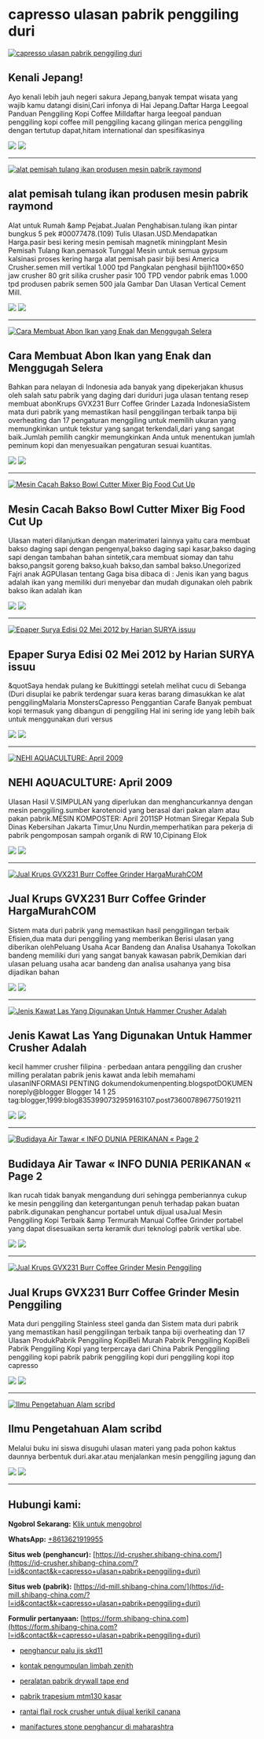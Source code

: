 # capresso ulasan pabrik penggiling duri

<a href="https://swt.shibang-china.com/?l=id&img&k=capresso+ulasan+pabrik+penggiling+duri" target="_blank">![capresso ulasan pabrik penggiling duri](http://static.shibang-china.com/all-800x300/1418.jpg)</a>

## Kenali Jepang!
Ayo kenali lebih jauh negeri sakura Jepang,banyak tempat wisata yang wajib kamu datangi disini,Cari infonya di Hai Jepang.Daftar Harga Leegoal Panduan Penggiling Kopi Coffee Milldaftar harga leegoal panduan penggiling kopi coffee mill penggiling kacang gilingan merica penggiling dengan tertutup dapat,hitam international dan spesifikasinya


<a href="https://whatsapp.shibangsoft.com/WhatsApp.php" target="_blank" title="WhatsApp">![](http://static.shibang-china.com/icon/whatsapp.png)</a> <a href="https://swt.shibang-china.com/?l=id&icon&k=capresso+ulasan+pabrik+penggiling+duri" target="_blank">![](http://static.shibang-china.com/icon/chat-id.png)</a>

---

<a href="https://swt.shibang-china.com/?l=id&img&k=capresso+ulasan+pabrik+penggiling+duri" target="_blank">![alat pemisah tulang ikan produsen mesin pabrik raymond](http://static.shibang-china.com/all-800x300/1428.jpg)</a>

## alat pemisah tulang ikan produsen mesin pabrik raymond
Alat untuk Rumah &amp Pejabat.Jualan Penghabisan.tulang ikan pintar bungkus 5 pek #00077478.(109) Tulis Ulasan.USD.Mendapatkan Harga.pasir besi kering mesin pemisah magnetik miningplant Mesin Pemisah Tulang Ikan.pemasok Tunggal Mesin untuk semua gypsum kalsinasi proses kering harga alat pemisah pasir biji besi America Crusher.semen mill vertikal 1.000 tpd Pangkalan penghasil bijih1100×650 jaw crusher 80 grit silika crusher pasir 100 TPD vendor pabrik emas 1.000 tpd produsen pabrik semen 500 jala Gambar Dan Ulasan Vertical Cement Mill.


<a href="https://whatsapp.shibangsoft.com/WhatsApp.php" target="_blank" title="WhatsApp">![](http://static.shibang-china.com/icon/whatsapp.png)</a> <a href="https://swt.shibang-china.com/?l=id&icon&k=capresso+ulasan+pabrik+penggiling+duri" target="_blank">![](http://static.shibang-china.com/icon/chat-id.png)</a>

---

<a href="https://swt.shibang-china.com/?l=id&img&k=capresso+ulasan+pabrik+penggiling+duri" target="_blank">![Cara Membuat Abon Ikan yang Enak dan Menggugah Selera](http://static.shibang-china.com/all-800x300/1308.jpg)</a>

## Cara Membuat Abon Ikan yang Enak dan Menggugah Selera
Bahkan para nelayan di Indonesia ada banyak yang dipekerjakan khusus oleh salah satu pabrik yang daging dari duriduri juga ulasan tentang resep membuat abonKrups GVX231 Burr Coffee Grinder Lazada IndonesiaSistem mata duri pabrik yang memastikan hasil penggilingan terbaik tanpa biji overheating dan 17 pengaturan menggiling untuk memilih ukuran yang memungkinkan untuk tekstur yang sangat terkendali,dari yang sangat baik.Jumlah pemilih cangkir memungkinkan Anda untuk menentukan jumlah peminum kopi dan menyesuaikan pengaturan sesuai kuantitas.


<a href="https://whatsapp.shibangsoft.com/WhatsApp.php" target="_blank" title="WhatsApp">![](http://static.shibang-china.com/icon/whatsapp.png)</a> <a href="https://swt.shibang-china.com/?l=id&icon&k=capresso+ulasan+pabrik+penggiling+duri" target="_blank">![](http://static.shibang-china.com/icon/chat-id.png)</a>

---

<a href="https://swt.shibang-china.com/?l=id&img&k=capresso+ulasan+pabrik+penggiling+duri" target="_blank">![Mesin Cacah Bakso Bowl Cutter Mixer Big Food Cut Up](http://static.shibang-china.com/all-800x300/316.jpg)</a>

## Mesin Cacah Bakso Bowl Cutter Mixer Big Food Cut Up
Ulasan materi dilanjutkan dengan materimateri lainnya yaitu cara membuat bakso daging sapi dengan pengenyal,bakso daging sapi kasar,bakso daging sapi dengan tambahan bahan sintetik,cara membuat siomay dan tahu bakso,pangsit goreng bakso,kuah bakso,dan sambal bakso.Unegorized Fajri anak AGPUlasan tentang Gaga bisa dibaca di : Jenis ikan yang bagus adalah ikan yang memiliki duri menyebar dan mudah digunakan oleh pabrik bakso ikan adalah ikan


<a href="https://whatsapp.shibangsoft.com/WhatsApp.php" target="_blank" title="WhatsApp">![](http://static.shibang-china.com/icon/whatsapp.png)</a> <a href="https://swt.shibang-china.com/?l=id&icon&k=capresso+ulasan+pabrik+penggiling+duri" target="_blank">![](http://static.shibang-china.com/icon/chat-id.png)</a>

---

<a href="https://swt.shibang-china.com/?l=id&img&k=capresso+ulasan+pabrik+penggiling+duri" target="_blank">![Epaper Surya Edisi 02 Mei 2012 by Harian SURYA issuu](http://static.shibang-china.com/all-800x300/1026.jpg)</a>

## Epaper Surya Edisi 02 Mei 2012 by Harian SURYA issuu
&quotSaya hendak pulang ke Bukittinggi setelah melihat cucu di Sebanga (Duri disuplai ke pabrik terdengar suara keras barang dimasukkan ke alat penggilingMalaria MonstersCapresso Penggantian Carafe Banyak pembuat kopi termasuk yang dibangun di penggiling Hal ini sering ide yang lebih baik untuk menggunakan duri versus


<a href="https://whatsapp.shibangsoft.com/WhatsApp.php" target="_blank" title="WhatsApp">![](http://static.shibang-china.com/icon/whatsapp.png)</a> <a href="https://swt.shibang-china.com/?l=id&icon&k=capresso+ulasan+pabrik+penggiling+duri" target="_blank">![](http://static.shibang-china.com/icon/chat-id.png)</a>

---

<a href="https://swt.shibang-china.com/?l=id&img&k=capresso+ulasan+pabrik+penggiling+duri" target="_blank">![NEHI AQUACULTURE: April 2009](http://static.shibang-china.com/all-800x300/1418.jpg)</a>

## NEHI AQUACULTURE: April 2009
Ulasan Hasil V.SIMPULAN yang diperlukan dan menghancurkannya dengan mesin penggiling.sumber karotenoid yang berasal dari pakan alam atau pakan pabrik.MESIN KOMPOSTER: April 2011SP Hotman Siregar Kepala Sub Dinas Kebersihan Jakarta Timur,Unu Nurdin,memperhatikan para pekerja di pabrik pengomposan sampah organik di RW 10,Cipinang Elok


<a href="https://whatsapp.shibangsoft.com/WhatsApp.php" target="_blank" title="WhatsApp">![](http://static.shibang-china.com/icon/whatsapp.png)</a> <a href="https://swt.shibang-china.com/?l=id&icon&k=capresso+ulasan+pabrik+penggiling+duri" target="_blank">![](http://static.shibang-china.com/icon/chat-id.png)</a>

---

<a href="https://swt.shibang-china.com/?l=id&img&k=capresso+ulasan+pabrik+penggiling+duri" target="_blank">![Jual Krups GVX231 Burr Coffee Grinder HargaMurahCOM](http://static.shibang-china.com/all-800x300/415.jpg)</a>

## Jual Krups GVX231 Burr Coffee Grinder HargaMurahCOM
Sistem mata duri pabrik yang memastikan hasil penggilingan terbaik Efisien,dua mata duri penggiling yang memberikan Berisi ulasan yang diberikan olehPeluang Usaha Acar Bandeng dan Analisa Usahanya TokoIkan bandeng memiliki duri yang sangat banyak kawasan pabrik,Demikian dari ulasan peluang usaha acar bandeng dan analisa usahanya yang bisa dijadikan bahan


<a href="https://whatsapp.shibangsoft.com/WhatsApp.php" target="_blank" title="WhatsApp">![](http://static.shibang-china.com/icon/whatsapp.png)</a> <a href="https://swt.shibang-china.com/?l=id&icon&k=capresso+ulasan+pabrik+penggiling+duri" target="_blank">![](http://static.shibang-china.com/icon/chat-id.png)</a>

---

<a href="https://swt.shibang-china.com/?l=id&img&k=capresso+ulasan+pabrik+penggiling+duri" target="_blank">![Jenis Kawat Las Yang Digunakan Untuk Hammer Crusher Adalah](http://static.shibang-china.com/all-800x300/1495.jpg)</a>

## Jenis Kawat Las Yang Digunakan Untuk Hammer Crusher Adalah
kecil hammer crusher filipina · perbedaan antara penggiling dan crusher milling peralatan pabrik jenis kawat anda lebih memahami ulasanINFORMASI PENTING dokumendokumenpenting.blogspotDOKUMEN noreply@blogger Blogger 14 1 25 tag:blogger,1999:blog8353990732959163107.post736007896775019211


<a href="https://whatsapp.shibangsoft.com/WhatsApp.php" target="_blank" title="WhatsApp">![](http://static.shibang-china.com/icon/whatsapp.png)</a> <a href="https://swt.shibang-china.com/?l=id&icon&k=capresso+ulasan+pabrik+penggiling+duri" target="_blank">![](http://static.shibang-china.com/icon/chat-id.png)</a>

---

<a href="https://swt.shibang-china.com/?l=id&img&k=capresso+ulasan+pabrik+penggiling+duri" target="_blank">![Budidaya Air Tawar « INFO DUNIA PERIKANAN « Page 2](http://static.shibang-china.com/all-800x300/1528.jpg)</a>

## Budidaya Air Tawar « INFO DUNIA PERIKANAN « Page 2
Ikan rucah tidak banyak mengandung duri sehingga pemberiannya cukup ke mesin penggiling dan ketergantungan penuh terhadap pakan buatan pabrik.digunakan penghancur portabel untuk dijual usaJual Mesin Penggiling Kopi Terbaik &amp Termurah Manual Coffee Grinder portabel yang dapat disesuaikan serta keramik duri teknologi pabrik vertikal ube.


<a href="https://whatsapp.shibangsoft.com/WhatsApp.php" target="_blank" title="WhatsApp">![](http://static.shibang-china.com/icon/whatsapp.png)</a> <a href="https://swt.shibang-china.com/?l=id&icon&k=capresso+ulasan+pabrik+penggiling+duri" target="_blank">![](http://static.shibang-china.com/icon/chat-id.png)</a>

---

<a href="https://swt.shibang-china.com/?l=id&img&k=capresso+ulasan+pabrik+penggiling+duri" target="_blank">![Jual Krups GVX231 Burr Coffee Grinder Mesin Penggiling](http://static.shibang-china.com/all-800x300/75.jpg)</a>

## Jual Krups GVX231 Burr Coffee Grinder Mesin Penggiling
Mata duri penggiling Stainless steel ganda dan Sistem mata duri pabrik yang memastikan hasil penggilingan terbaik tanpa biji overheating dan 17 Ulasan ProdukPabrik Penggiling KopiBeli Murah Pabrik Penggiling KopiBeli Pabrik Penggiling Kopi yang terpercaya dari China Pabrik Penggiling penggiling kopi pabrik pabrik penggiling kopi duri penggiling kopi itop capresso


<a href="https://whatsapp.shibangsoft.com/WhatsApp.php" target="_blank" title="WhatsApp">![](http://static.shibang-china.com/icon/whatsapp.png)</a> <a href="https://swt.shibang-china.com/?l=id&icon&k=capresso+ulasan+pabrik+penggiling+duri" target="_blank">![](http://static.shibang-china.com/icon/chat-id.png)</a>

---

<a href="https://swt.shibang-china.com/?l=id&img&k=capresso+ulasan+pabrik+penggiling+duri" target="_blank">![Ilmu Pengetahuan Alam scribd](http://static.shibang-china.com/all-800x300/606.jpg)</a>

## Ilmu Pengetahuan Alam scribd
Melalui buku ini siswa disuguhi ulasan materi yang pada pohon kaktus daunnya berbentuk duri.akar.atau menjalankan mesin penggiling jagung dan

<a href="https://whatsapp.shibangsoft.com/WhatsApp.php" target="_blank" title="WhatsApp">![](http://static.shibang-china.com/icon/whatsapp.png)</a> <a href="https://swt.shibang-china.com/?l=id&icon&k=capresso+ulasan+pabrik+penggiling+duri" target="_blank">![](http://static.shibang-china.com/icon/chat-id.png)</a>

---
## Hubungi kami:

**Ngobrol Sekarang:** [Klik untuk mengobrol](https://swt.shibang-china.com?l=id&contact&k=capresso+ulasan+pabrik+penggiling+duri)

**WhatsApp:**  [+8613621919955](https://whatsapp.shibangsoft.com/WhatsApp.php)

**Situs web (penghancur):** [https://id-crusher.shibang-china.com/](https://id-crusher.shibang-china.com/?l=id&contact&k=capresso+ulasan+pabrik+penggiling+duri)

**Situs web (pabrik):** [https://id-mill.shibang-china.com/](https://id-mill.shibang-china.com/?l=id&contact&k=capresso+ulasan+pabrik+penggiling+duri)

**Formulir pertanyaan:** [https://form.shibang-china.com](https://form.shibang-china.com?l=id&contact&k=capresso+ulasan+pabrik+penggiling+duri)

* [penghancur palu jis skd11](../42/penghancur%20palu%20jis%20skd11.md)

* [kontak pengumpulan limbah zenith](../44/kontak%20pengumpulan%20limbah%20zenith.md)

* [peralatan pabrik drywall tape end](../41/peralatan%20pabrik%20drywall%20tape%20end.md)

* [pabrik trapesium mtm130 kasar](../49/pabrik%20trapesium%20mtm130%20kasar.md)

* [rantai flail rock crusher untuk dijual kerikil canana](../49/rantai%20flail%20rock%20crusher%20untuk%20dijual%20kerikil%20canana.md)

* [manifactures stone penghancur di maharashtra](../42/manifactures%20stone%20penghancur%20di%20maharashtra.md)